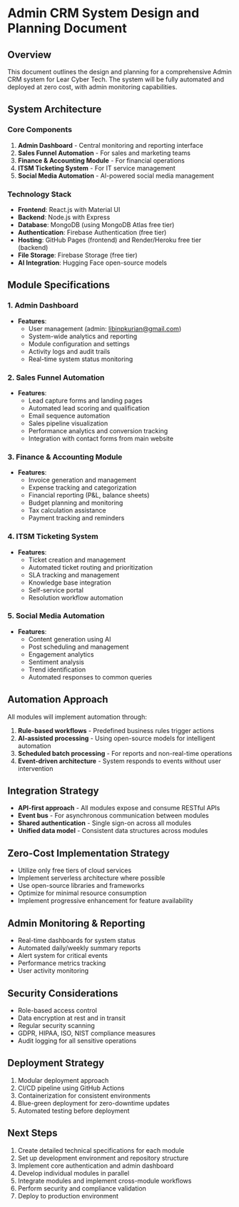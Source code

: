 # Admin CRM System Design and Planning Document

## Overview
This document outlines the design and planning for a comprehensive Admin CRM system for Lear Cyber Tech. The system will be fully automated and deployed at zero cost, with admin monitoring capabilities.

## System Architecture

### Core Components
1. **Admin Dashboard** - Central monitoring and reporting interface
2. **Sales Funnel Automation** - For sales and marketing teams
3. **Finance & Accounting Module** - For financial operations
4. **ITSM Ticketing System** - For IT service management
5. **Social Media Automation** - AI-powered social media management

### Technology Stack
- **Frontend**: React.js with Material UI
- **Backend**: Node.js with Express
- **Database**: MongoDB (using MongoDB Atlas free tier)
- **Authentication**: Firebase Authentication (free tier)
- **Hosting**: GitHub Pages (frontend) and Render/Heroku free tier (backend)
- **File Storage**: Firebase Storage (free tier)
- **AI Integration**: Hugging Face open-source models

## Module Specifications

### 1. Admin Dashboard
- **Features**:
  - User management (admin: libinpkurian@gmail.com)
  - System-wide analytics and reporting
  - Module configuration and settings
  - Activity logs and audit trails
  - Real-time system status monitoring

### 2. Sales Funnel Automation
- **Features**:
  - Lead capture forms and landing pages
  - Automated lead scoring and qualification
  - Email sequence automation
  - Sales pipeline visualization
  - Performance analytics and conversion tracking
  - Integration with contact forms from main website

### 3. Finance & Accounting Module
- **Features**:
  - Invoice generation and management
  - Expense tracking and categorization
  - Financial reporting (P&L, balance sheets)
  - Budget planning and monitoring
  - Tax calculation assistance
  - Payment tracking and reminders

### 4. ITSM Ticketing System
- **Features**:
  - Ticket creation and management
  - Automated ticket routing and prioritization
  - SLA tracking and management
  - Knowledge base integration
  - Self-service portal
  - Resolution workflow automation

### 5. Social Media Automation
- **Features**:
  - Content generation using AI
  - Post scheduling and management
  - Engagement analytics
  - Sentiment analysis
  - Trend identification
  - Automated responses to common queries

## Automation Approach
All modules will implement automation through:
1. **Rule-based workflows** - Predefined business rules trigger actions
2. **AI-assisted processing** - Using open-source models for intelligent automation
3. **Scheduled batch processing** - For reports and non-real-time operations
4. **Event-driven architecture** - System responds to events without user intervention

## Integration Strategy
- **API-first approach** - All modules expose and consume RESTful APIs
- **Event bus** - For asynchronous communication between modules
- **Shared authentication** - Single sign-on across all modules
- **Unified data model** - Consistent data structures across modules

## Zero-Cost Implementation Strategy
- Utilize only free tiers of cloud services
- Implement serverless architecture where possible
- Use open-source libraries and frameworks
- Optimize for minimal resource consumption
- Implement progressive enhancement for feature availability

## Admin Monitoring & Reporting
- Real-time dashboards for system status
- Automated daily/weekly summary reports
- Alert system for critical events
- Performance metrics tracking
- User activity monitoring

## Security Considerations
- Role-based access control
- Data encryption at rest and in transit
- Regular security scanning
- GDPR, HIPAA, ISO, NIST compliance measures
- Audit logging for all sensitive operations

## Deployment Strategy
1. Modular deployment approach
2. CI/CD pipeline using GitHub Actions
3. Containerization for consistent environments
4. Blue-green deployment for zero-downtime updates
5. Automated testing before deployment

## Next Steps
1. Create detailed technical specifications for each module
2. Set up development environment and repository structure
3. Implement core authentication and admin dashboard
4. Develop individual modules in parallel
5. Integrate modules and implement cross-module workflows
6. Perform security and compliance validation
7. Deploy to production environment

